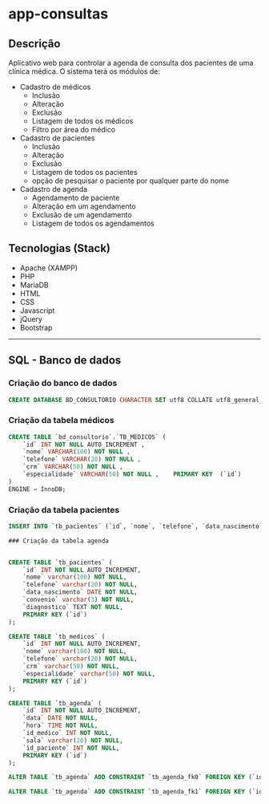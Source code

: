 # app-consultas
## Descrição
Aplicativo web para controlar a agenda de consulta dos pacientes de uma clínica médica. O sistema terá os módulos de:
 - Cadastro de médicos
    - Inclusão
    - Alteração
    - Exclusão
    - Listagem de todos os médicos
    - Filtro por área do médico
- Cadastro de pacientes
    - Inclusão
    - Alteração
    - Exclusão
    - Listagem de todos os pacientes
    - opção de pesquisar o paciente por qualquer parte do nome
- Cadastro de agenda
    - Agendamento de paciente
    - Alteração em um agendamento
    - Exclusão de um agendamento
    - Listagem de todos os agendamentos

## Tecnologias (Stack)
- Apache (XAMPP)
- PHP
- MariaDB
- HTML
- CSS
- Javascript
- jQuery
- Bootstrap
---
## SQL - Banco de dados
### Criação do banco de dados
```sql
CREATE DATABASE BD_CONSULTORIO CHARACTER SET utf8 COLLATE utf8_general_ci;
```
### Criação da tabela médicos
```sql
CREATE TABLE `bd_consultorio`.`TB_MEDICOS` ( 
    `id` INT NOT NULL AUTO_INCREMENT ,  
    `nome` VARCHAR(100) NOT NULL ,  
    `telefone` VARCHAR(20) NOT NULL ,  
    `crm` VARCHAR(50) NOT NULL ,  
    `especialidade` VARCHAR(50) NOT NULL ,    PRIMARY KEY  (`id`)
) 
ENGINE = InnoDB;
```
### Criação da tabela pacientes 
``` sql
INSERT INTO `tb_pacientes` (`id`, `nome`, `telefone`, `data_nascimento`, `convenio`, `diagnostico`) VALUES (NULL, 'Laís Moura', '(14)55266-9008', '1999-01-02', 'Não', 'Não Sabe');

### Criação da tabela agenda


CREATE TABLE `tb_pacientes` (
	`id` INT NOT NULL AUTO_INCREMENT,
	`nome` varchar(100) NOT NULL,
	`telefone` varchar(20) NOT NULL,
	`data_nascimento` DATE NOT NULL,
	`convenio` varchar(3) NOT NULL,
	`diagnostico` TEXT NOT NULL,
	PRIMARY KEY (`id`)
);

CREATE TABLE `tb_medicos` (
	`id` INT NOT NULL AUTO_INCREMENT,
	`nome` varchar(100) NOT NULL,
	`telefone` varchar(20) NOT NULL,
	`crm` varchar(50) NOT NULL,
	`especialidade` varchar(50) NOT NULL,
	PRIMARY KEY (`id`)
);

CREATE TABLE `tb_agenda` (
	`id` INT NOT NULL AUTO_INCREMENT,
	`data` DATE NOT NULL,
	`hora` TIME NOT NULL,
	`id_medico` INT NOT NULL,
	`sala` varchar(20) NOT NULL,
	`id_paciente` INT NOT NULL,
	PRIMARY KEY (`id`)
);

ALTER TABLE `tb_agenda` ADD CONSTRAINT `tb_agenda_fk0` FOREIGN KEY (`id_medico`) REFERENCES `tb_medicos`(`id`);

ALTER TABLE `tb_agenda` ADD CONSTRAINT `tb_agenda_fk1` FOREIGN KEY (`id_paciente`) REFERENCES `tb_pacientes`(`id`);

